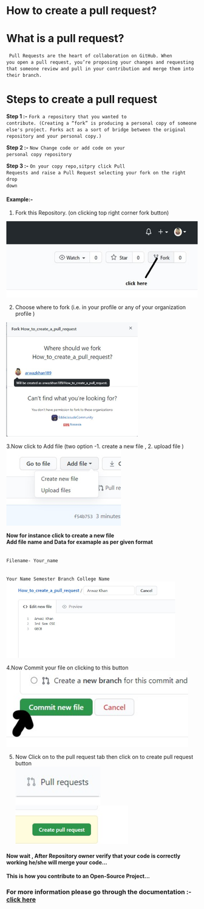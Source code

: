 # How to create a pull request?

# What is a pull request?
<code> Pull Requests are the heart of collaboration on GitHub. 
  When you open a pull request, you’re proposing your changes and requesting that someone review and pull in your contribution and merge them into their branch.</code> <br>

# Steps to create a pull request 

**Step 1 :-**  <code>Fork a repository that you wanted to contribute. 
  (Creating a “fork” is producing a personal copy of someone else's project. Forks act as a sort of bridge between the original repository and your personal copy.) </code> <br>
  
**Step 2 :-**  <code>Now Change code or add code on your personal copy repository </code> <br>

**Step 3 :-**  <code>On your copy repo,sitpry click Pull Requests and raise a Pull Request selecting your fork on the right drop down</code> <br>

#### Example:-
1. Fork this Repository. (on clicking top right corner fork button)
<img src='https://github.com/Open-Source-GecB/How_to_create_a_pull_request/blob/main/images/step1.jpg' height ='200px'>

2. Choose where to fork (i.e. in your profile or any of your organization profile )
<img src='https://github.com/Open-Source-GecB/How_to_create_a_pull_request/blob/main/images/step2.jpg' height ='300px'>

3.Now click to  Add file (two option -1. create a new file , 2. upload file )  
<img src='https://github.com/Open-Source-GecB/How_to_create_a_pull_request/blob/main/images/step%203.jpg' height ='200px'>
<br>

**Now for instance click to create a new file** <br>
**Add file name and Data for examaple as per given format**
<br>

<code>
Filename- Your_name 

Your Name
Semester Branch
College Name
</code>
<br>
<img src='https://github.com/Open-Source-GecB/How_to_create_a_pull_request/blob/main/images/step4.jpg' height ='200px'>
<br>

4.Now Commit your file on clicking to this button <br>
<img src='https://github.com/Open-Source-GecB/How_to_create_a_pull_request/blob/main/images/step5.jpg' height ='200px'><br>

5. Now Click on to the pull request tab then click on to create pull request button <br>
<img src='https://github.com/Open-Source-GecB/How_to_create_a_pull_request/blob/main/images/step6.jpg' height ='100px'><br>
<img src='https://github.com/Open-Source-GecB/How_to_create_a_pull_request/blob/main/images/step7.jpg' height ='100px'><br>

#### Now wait , After Repository owner verify that your code is correctly working he/she will merge your code... <br>
#### This is how you contribute to an Open-Source Project...


### For more information please go through the documentation :- [click here](https://guides.github.com/activities/hello-world/)
